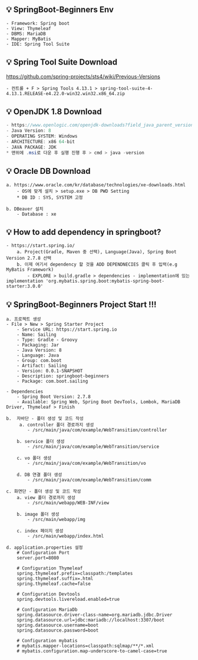 ## 💡 SpringBoot-Beginners Env
    - Framework: Spring boot
    - View: Thymeleaf
    - DBMS: MariaDB
    - Mapper: MyBatis
    - IDE: Spring Tool Suite
    
## 💡 Spring Tool Suite Download 
https://github.com/spring-projects/sts4/wiki/Previous-Versions

    - 컨트롤 + F > Spring Tools 4.13.1 > spring-tool-suite-4-4.13.1.RELEASE-e4.22.0-win32.win32.x86_64.zip
    
## 💡 OpenJDK 1.8 Download
```java
- https://www.openlogic.com/openjdk-downloads?field_java_parent_version_target_id=416&field_operating_system_target_id=436&field_architecture_target_id=391&field_java_package_target_id=396
- Java Version: 8
- OPERATING SYSTEM: Windows
- ARCHITECTURE: x86 64-bit
- JAVA PACKAGE: JDK
* 맨위에 .msi로 다운 후 실행 진행 후 > cmd > java -version
```    
   
## 💡 Oracle DB Download
    a. https://www.oracle.com/kr/database/technologies/xe-downloads.html
        - OS에 맞게 설치 > setup.exe > DB PWD Setting
        * DB ID : SYS, SYSTEM 고정
        
    b. DBeaver 설치
        - Database : xe
          

## 💡 How to add dependency in springboot?
    - https://start.spring.io/
        a. Project(Gradle, Maven 중 선택), Language(Java), Spring Boot Version 2.7.8 선택 
        b. 이제 여기서 dependency 할 것을 ADD DEPENDNECIES 클릭 후 입력(e.g MyBatis Framework)
            - EXPLORE > build.gradle > dependencies - implementation에 있는 implementation 'org.mybatis.spring.boot:mybatis-spring-boot-starter:3.0.0' 
                    
## 💡 SpringBoot-Beginners Project Start !!!        
    a. 프로젝트 생성 
    - File > New > Spring Starter Project
        - Service URL: https://start.spring.io
        - Name: Sailing
        - Type: Gradle - Groovy 
        - Packaging: Jar
        - Java Version: 8
        - Language: Java
        - Group: com.boot
        - Artifact: Sailing
        - Version: 0.0.1-SNAPSHOT
        - Description: springboot-beginners
        - Package: com.boot.sailing
        
    - Dependencies
        - Spring Boot Version: 2.7.8
        - Available: Spring Web, Spring Boot DevTools, Lombok, MariaDB Driver, Thymeleaf > Finish
            
    b.  자바단 - 폴더 생성 및 코드 작성 
         a. controller 폴더 경로까지 생성
            - /src/main/java/com/example/WebTransition/controller
                            
        b. service 폴더 생성
            - /src/main/java/com/example/WebTransition/service
            
        c. vo 폴더 생성
            - /src/main/java/com/example/WebTransition/vo
                                
        d. DB 연결 폴더 생성
            - /src/main/java/com/example/WebTransition/comm
            
    c. 화면단 - 폴더 생성 및 코드 작성 
        a. view 폴더 경로까지 생성
            - /src/main/webapp/WEB-INF/view

        b. image 폴더 생성
            - /src/main/webapp/img

        c. index 페이지 생성
            - /src/main/webapp/index.html
                                
    d. application.properties 설정
        # Configuration Port
        server.port=8080

        # Configuration Thymeleaf
        spring.thymeleaf.prefix=classpath:/templates
        spring.thymeleaf.suffix=.html
        spring.thymeleaf.cache=false

        # Configuration Devtools
        spring.devtools.livereload.enabled=true

        # Configuration MariaDb
        spring.datasource.driver-class-name=org.mariadb.jdbc.Driver
        spring.datasource.url=jdbc:mariadb://localhost:3307/boot
        spring.datasource.username=boot
        spring.datasource.password=boot

        # Configuration mybatis
        # mybatis.mapper-locations=classpath:sqlmap/**/*.xml
        # mybatis.configuration.map-underscore-to-camel-case=true